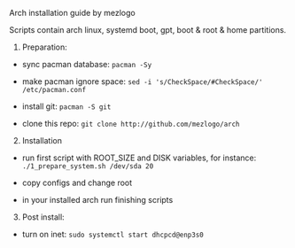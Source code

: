 Arch installation guide by mezlogo

Scripts contain arch linux, systemd boot, gpt, boot & root & home partitions.

1) Preparation:

- sync pacman database: `pacman -Sy`

- make pacman ignore space: `sed -i 's/CheckSpace/#CheckSpace/' /etc/pacman.conf`

- install git: `pacman -S git`

- clone this repo: `git clone http://github.com/mezlogo/arch`

2) Installation

- run first script with ROOT_SIZE and DISK variables, for instance: `./1_prepare_system.sh /dev/sda 20`

- copy configs and change root

- in your installed arch run finishing scripts

3) Post install:

- turn on inet: `sudo systemctl start dhcpcd@enp3s0`